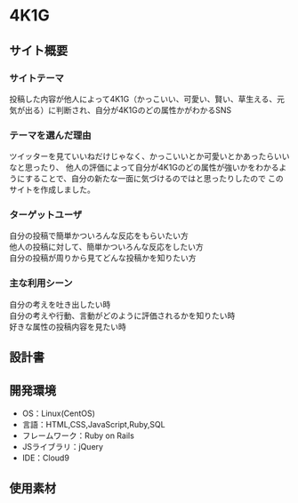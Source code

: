 # 4K1G

## サイト概要
### サイトテーマ
投稿した内容が他人によって4K1G（かっこいい、可愛い、賢い、草生える、元気が出る）に判断され、自分が4K1Gのどの属性かがわかるSNS

### テーマを選んだ理由
ツイッターを見ていいねだけじゃなく、かっこいいとか可愛いとかあったらいいなと思ったり、
他人の評価によって自分が4K1Gのどの属性が強いかをわかるようにすることで、自分の新たな一面に気づけるのではと思ったりしたので
このサイトを作成しました。

### ターゲットユーザ
自分の投稿で簡単かついろんな反応をもらいたい方</br>
他人の投稿に対して、簡単かついろんな反応をしたい方</br>
自分の投稿が周りから見てどんな投稿かを知りたい方

### 主な利用シーン
自分の考えを吐き出したい時</br>
自分の考えや行動、言動がどのように評価されるかを知りたい時</br>
好きな属性の投稿内容を見たい時

## 設計書


## 開発環境
- OS：Linux(CentOS)
- 言語：HTML,CSS,JavaScript,Ruby,SQL
- フレームワーク：Ruby on Rails
- JSライブラリ：jQuery
- IDE：Cloud9

## 使用素材
